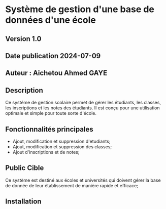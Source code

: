 # Système de gestion d'une base de données d'une école 

## Version 1.0

## Date publication 2024-07-09

## Auteur : Aichetou Ahmed GAYE

## Description

Ce systéme de gestion scolaire permet de gérer les étudiants, les classes, les inscriptions et les notes des étudiants. Il est conçu pour une utilisation optimale et simple pour toute sorte d'école.

## Fonctionnalités principales

- Ajout, modification et suppression d'etudiants;
- Ajout, modification et suppression des classes;
- Ajout d'inscriptions et de notes; 

## Public Cible

Ce système est destiné aux écoles et universités qui doivent gérer la base de donnée de leur établissement de manière rapide et efficace;

## Installation

 

